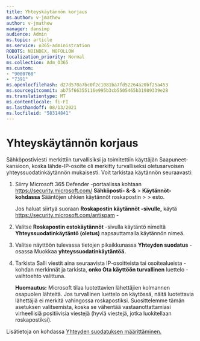 ```yaml
---
title: Yhteyskäytännön korjaus
ms.author: v-jmathew
author: v-jmathew
manager: dansimp
audience: Admin
ms.topic: article
ms.service: o365-administration
ROBOTS: NOINDEX, NOFOLLOW
localization_priority: Normal
ms.collection: Adm_O365
ms.custom:
- "9000760"
- "7391"
ms.openlocfilehash: d27d570a7bc0f2c1081ba7fd52264a20bf25a453
ms.sourcegitcommit: ab75f66355116e995b3cb5505465b31989339e28
ms.translationtype: MT
ms.contentlocale: fi-FI
ms.lasthandoff: 08/13/2021
ms.locfileid: "58314841"
---
```

# <a name="fix-connection-policy"></a>Yhteyskäytännön korjaus

Sähköpostiviesti merkittiin turvallisiksi ja toimitettiin käyttäjän Saapuneet-kansioon, koska lähde-IP-osoite oli merkitty turvalliseksi oletusarvoisen yhteyssuodatinkäytännön mukaisesti. Voit tarkistaa käytännön seuraavasti:

1. Siirry Microsoft 365 Defender -portaalissa kohtaan <https://security.microsoft.com/> **Sähköposti- &-&** \> **Käytännöt-kohdassa** Sääntöjen uhkien käytännöt roskapostin \>  \>  esto. 

   Jos haluat siirtyä suoraan **Roskapostin käytännöt -sivulle,** käytä <https://security.microsoft.com/antispam> -

2. Valitse **Roskapostin estokäytännöt** -sivulla käytäntö nimeltä **Yhteyssuodatinkäytäntö (oletus)** napsauttamalla käytännön nimeä.

3. Valitse näyttöön tulevassa tietojen pikaikkunassa **Yhteyden suodatus** -osassa Muokkaa **yhteyssuodatinkäytäntöä.**

4. Tarkista Salli viestit  aina seuraavista IP-osoitteista tai osoitealueista -kohdan merkinnät ja tarkista, **onko Ota käyttöön turvallinen** luettelo -vaihtoehto valittuna.

   **Huomautus:** Microsoft tilaa luotettavien lähettäjien kolmannen osapuolen lähteitä. Jos turvallinen luettelo on käytössä, näitä luotettavia lähettäjiä ei merkitä vahingossa roskapostiksi. Suosittelemme tämän asetuksen valitsemista, koska se vähentää vastaanottattamiasi virheellisiä positiivisia viestejä (hyviä viestejä, jotka luokitellaan roskapostiksi).

Lisätietoja on kohdassa [Yhteyden suodatuksen määrittäminen.](https://docs.microsoft.com/microsoft-365/security/office-365-security/configure-the-connection-filter-policy)
